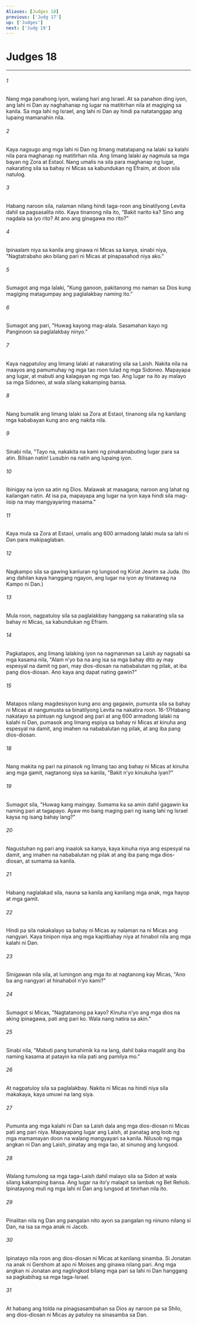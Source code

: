 ```yaml
---
Aliases: [Judges 18]
previous: ['Judg 17']
up: ['Judges']
next: ['Judg 19']
---
```

# Judges 18

***


###### 1 


Nang mga panahong iyon, walang hari ang Israel. At sa panahon ding iyon, ang lahi ni Dan ay naghahanap ng lugar na matitirhan nila at magiging sa kanila. Sa mga lahi ng Israel, ang lahi ni Dan ay hindi pa natatanggap ang lupaing mamanahin nila. 


###### 2 


Kaya nagsugo ang mga lahi ni Dan ng limang matatapang na lalaki sa kalahi nila para maghanap ng matitirhan nila. Ang limang lalaki ay nagmula sa mga bayan ng Zora at Estaol. Nang umalis na sila para maghanap ng lugar, nakarating sila sa bahay ni Micas sa kabundukan ng Efraim, at doon sila natulog. 


###### 3 


Habang naroon sila, nalaman nilang hindi taga-roon ang binatilyong Levita dahil sa pagsasalita nito. Kaya tinanong nila ito, "Bakit narito ka? Sino ang nagdala sa iyo rito? At ano ang ginagawa mo rito?" 


###### 4 


Ipinaalam niya sa kanila ang ginawa ni Micas sa kanya, sinabi niya, "Nagtatrabaho ako bilang pari ni Micas at pinapasahod niya ako." 


###### 5 


Sumagot ang mga lalaki, "Kung ganoon, pakitanong mo naman sa Dios kung magiging matagumpay ang paglalakbay naming ito." 


###### 6 


Sumagot ang pari, "Huwag kayong mag-alala. Sasamahan kayo ng Panginoon sa paglalakbay ninyo." 


###### 7 


Kaya nagpatuloy ang limang lalaki at nakarating sila sa Laish. Nakita nila na maayos ang pamumuhay ng mga tao roon tulad ng mga Sidoneo. Mapayapa ang lugar, at mabuti ang kalagayan ng mga tao. Ang lugar na ito ay malayo sa mga Sidoneo, at wala silang kakamping bansa. 


###### 8 


Nang bumalik ang limang lalaki sa Zora at Estaol, tinanong sila ng kanilang mga kababayan kung ano ang nakita nila. 


###### 9 


Sinabi nila, "Tayo na, nakakita na kami ng pinakamabuting lugar para sa atin. Bilisan natin! Lusubin na natin ang lupaing iyon. 


###### 10 


Ibinigay na iyon sa atin ng Dios. Malawak at masagana; naroon ang lahat ng kailangan natin. At isa pa, mapayapa ang lugar na iyon kaya hindi sila mag-iisip na may mangyayaring masama." 


###### 11 


Kaya mula sa Zora at Estaol, umalis ang 600 armadong lalaki mula sa lahi ni Dan para makipaglaban. 


###### 12 


Nagkampo sila sa gawing kanluran ng lungsod ng Kiriat Jearim sa Juda. (Ito ang dahilan kaya hanggang ngayon, ang lugar na iyon ay tinatawag na Kampo ni Dan.) 


###### 13 


Mula roon, nagpatuloy sila sa paglalakbay hanggang sa nakarating sila sa bahay ni Micas, sa kabundukan ng Efraim. 


###### 14 


Pagkatapos, ang limang lalaking iyon na nagmanman sa Laish ay nagsabi sa mga kasama nila, "Alam nʼyo ba na ang isa sa mga bahay dito ay may espesyal na damit ng pari, may dios-diosan na nababalutan ng pilak, at iba pang dios-diosan. Ano kaya ang dapat nating gawin?" 


###### 15 


Matapos nilang magdesisyon kung ano ang gagawin, pumunta sila sa bahay ni Micas at nangumusta sa binatilyong Levita na nakatira roon. 16-17Habang nakatayo sa pintuan ng lungsod ang pari at ang 600 armadong lalaki na kalahi ni Dan, pumasok ang limang espiya sa bahay ni Micas at kinuha ang espesyal na damit, ang imahen na nababalutan ng pilak, at ang iba pang dios-diosan. 


###### 18 


Nang makita ng pari na pinasok ng limang tao ang bahay ni Micas at kinuha ang mga gamit, nagtanong siya sa kanila, "Bakit nʼyo kinukuha iyan?" 


###### 19 


Sumagot sila, "Huwag kang maingay. Sumama ka sa amin dahil gagawin ka naming pari at tagapayo. Ayaw mo bang maging pari ng isang lahi ng Israel kaysa ng isang bahay lang?" 


###### 20 


Nagustuhan ng pari ang inaalok sa kanya, kaya kinuha niya ang espesyal na damit, ang imahen na nababalutan ng pilak at ang iba pang mga dios-diosan, at sumama sa kanila. 


###### 21 


Habang naglalakad sila, nauna sa kanila ang kanilang mga anak, mga hayop at mga gamit. 


###### 22 


Hindi pa sila nakakalayo sa bahay ni Micas ay nalaman na ni Micas ang nangyari. Kaya tinipon niya ang mga kapitbahay niya at hinabol nila ang mga kalahi ni Dan. 


###### 23 


Sinigawan nila sila, at lumingon ang mga ito at nagtanong kay Micas, "Ano ba ang nangyari at hinahabol nʼyo kami?" 


###### 24 


Sumagot si Micas, "Nagtatanong pa kayo? Kinuha nʼyo ang mga dios na aking ipinagawa, pati ang pari ko. Wala nang natira sa akin." 


###### 25 


Sinabi nila, "Mabuti pang tumahimik ka na lang, dahil baka magalit ang iba naming kasama at patayin ka nila pati ang pamilya mo." 


###### 26 


At nagpatuloy sila sa paglalakbay. Nakita ni Micas na hindi niya sila makakaya, kaya umuwi na lang siya. 


###### 27 


Pumunta ang mga kalahi ni Dan sa Laish dala ang mga dios-diosan ni Micas pati ang pari niya. Mapayapang lugar ang Laish, at panatag ang loob ng mga mamamayan doon na walang mangyayari sa kanila. Nilusob ng mga angkan ni Dan ang Laish, pinatay ang mga tao, at sinunog ang lungsod. 


###### 28 


Walang tumulong sa mga taga-Laish dahil malayo sila sa Sidon at wala silang kakamping bansa. Ang lugar na itoʼy malapit sa lambak ng Bet Rehob. Ipinatayong muli ng mga lahi ni Dan ang lungsod at tinirhan nila ito. 


###### 29 


Pinalitan nila ng Dan ang pangalan nito ayon sa pangalan ng ninuno nilang si Dan, na isa sa mga anak ni Jacob. 


###### 30 


Ipinatayo nila roon ang dios-diosan ni Micas at kanilang sinamba. Si Jonatan na anak ni Gershom at apo ni Moises ang ginawa nilang pari. Ang mga angkan ni Jonatan ang naglingkod bilang mga pari sa lahi ni Dan hanggang sa pagkabihag sa mga taga-Israel. 


###### 31 


At habang ang tolda na pinagsasambahan sa Dios ay naroon pa sa Shilo, ang dios-diosan ni Micas ay patuloy na sinasamba sa Dan.
